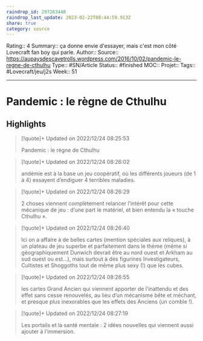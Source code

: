 ```yaml
---
raindrop_id: 297263440
raindrop_last_update: 2023-02-22T08:44:59.913Z
share: true
category: source
---
```


Rating:: 4
Summary:: ça donne envie d'essayer, mais c'est mon côté Lovecraft fan boy qui parle.
Author::
Source:: https://aupaysdescavetrolls.wordpress.com/2016/10/02/pandemic-le-regne-de-cthulhu
Type:: #SN/Article 
Status:: #finished 
MOC::
Projet:: 
Tags:: #Lovecraft/jeu/j2s
Week:: 51

***
# Pandemic : le règne de Cthulhu



## Highlights


> [!quote]+ Updated on 2022/12/24 08:25:53
>
> Pandemic : le règne de Cthulhu

> [!quote]+ Updated on 2022/12/24 08:26:02
>
> andémie est à la base un jeu coopératif, où les différents joueurs (de 1 à 4) essayent d’endiguer 4 terribles maladies.

> [!quote]+ Updated on 2022/12/24 08:26:29
>
> 2 choses viennent complètement relancer l’intérêt pour cette mécanique de jeu : d’une part le matériel, et bien entendu la « touche Cthulhu ».

> [!quote]+ Updated on 2022/12/24 08:26:40
>
> Ici on a affaire à de belles cartes (mention spéciales aux reliques), à un plateau de jeu superbe et parfaitement dans le thème (même si géographiquement Dunwich devrait être au nord ouest et Arkham au sud ouest ou est…), mais surtout à des figurines Investigateurs, Cultistes et Shoggoths tout de même plus sexy (!) que les cubes.

> [!quote]+ Updated on 2022/12/24 08:26:55
>
> les cartes Grand Ancien qui viennent apporter de l’inattendu et des effet sans cesse renouvelés, au lieu d’un mécanisme bête et méchant, et presque plus inexorables que les effets des Anciens (un comble !).

> [!quote]+ Updated on 2022/12/24 08:27:19
>
> Les portails et la santé mentale : 2 idées nouvelles qui viennent aussi ajouter à l’immersion.
